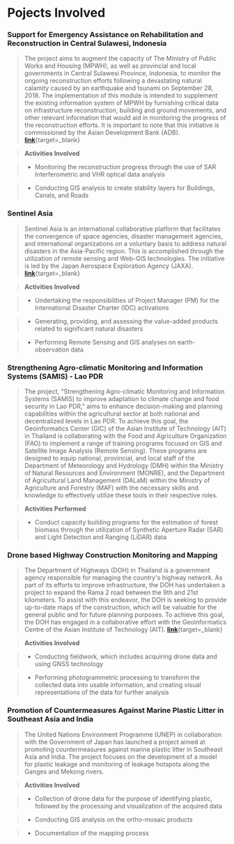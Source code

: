 # Pojects Involved

### Support for Emergency Assistance on Rehabilitation and Reconstruction in Central Sulawesi, Indonesia
> The project aims to augment the capacity of The Ministry of Public Works and Housing (MPWH), as well as provincial and local governments in Central Sulawesi Province, Indonesia, to monitor the ongoing reconstruction efforts following a devastating natural calamity caused by an earthquake and tsunami on September 28, 2018. The implementation of this module is intended to supplement the existing information system of MPWH by furnishing critical data on infrastructure reconstruction, building and ground movements, and other relevant information that would aid in monitoring the progress of the reconstruction efforts. It is important to note that this initiative is commissioned by the Asian Development Bank (ADB).
[**link**](https://pgeo.ait.ac.th/maps/){target=_blank}

>**Activities Involved**

>- Monitoring the reconstruction progress through the use of SAR Interferometric and VHR optical data analysis

>- Conducting GIS analysis to create stability layers for Buildings, Canals, and Roads

### Sentinel Asia
> Sentinel Asia is an international collaborative platform that facilitates the convergence of space agencies, disaster management agencies, and international organizations on a voluntary basis to address natural disasters in the Asia-Pacific region. This is accomplished through the utilization of remote sensing and Web-GIS technologies. The initiative is led by the Japan Aerospace Exploration Agency (JAXA).
[**link**](https://sentinel-asia.org/){target=_blank}

>**Activities Involved**

>- Undertaking the responsibilities of Project Manager (PM) for the International Disaster Charter (IDC) activations

>- Generating, providing, and assessing the value-added products related to significant natural disasters

>- Performing Remote Sensing and GIS analyses on earth-observation data

### Strengthening Agro-climatic Monitoring and Information Systems (SAMIS) - Lao PDR
> The project, "Strengthening Agro-climatic Monitoring and Information Systems (SAMIS) to improve adaptation to climate change and food security in Lao PDR," aims to enhance decision-making and planning capabilities within the agricultural sector at both national and decentralized levels in Lao PDR. To achieve this goal, the Geoinformatics Center (GIC) of the Asian Institute of Technology (AIT) in Thailand is collaborating with the Food and Agriculture Organization (FAO) to implement a range of training programs focused on GIS and Satellite Image Analysis (Remote Sensing). These programs are designed to equip national, provincial, and local staff of the Department of Meteorology and Hydrology (DMH) within the Ministry of Natural Resources and Environment (MONRE), and the Department of Agricultural Land Management (DALaM) within the Ministry of Agriculture and Forestry (MAF) with the necessary skills and knowledge to effectively utilize these tools in their respective roles.

>**Activities Performed**

>- Conduct capacity building programs for the estimation of forest biomass through the utilization of Synthetic Aperture Radar (SAR) and Light Detection and Ranging (LiDAR) data

### Drone based Highway Construction Monitoring and Mapping
> The Department of Highways (DOH) in Thailand is a government agency responsible for managing the country's highway network. As part of its efforts to improve infrastructure, the DOH has undertaken a project to expand the Rama 2 road between the 9th and 21st kilometers. To assist with this endeavor, the DOH is seeking to provide up-to-date maps of the construction, which will be valuable for the general public and for future planning purposes. To achieve this goal, the DOH has engaged in a collaborative effort with the Geoinformatics Centre of the Asian Institute of Technology (AIT).
[**link**](https://gicait.maps.arcgis.com/apps/Cascade/index.html?appid=c3f3a4fcd27445eabb2452233bc3e3ae){target=_blank}

>**Activities Involved**

>- Conducting fieldwork, which includes acquiring drone data and using GNSS technology

>- Performing photogrammetric processing to transform the collected data into usable information, and creating visual representations of the data for further analysis


### Promotion of Countermeasures Against Marine Plastic Litter in Southeast Asia and India
> The United Nations Environment Programme (UNEP) in collaboration with the Government of Japan has launched a project aimed at promoting countermeasures against marine plastic litter in Southeast Asia and India. The project focuses on the development of a model for plastic leakage and monitoring of leakage hotspots along the Ganges and Mekong rivers.

>**Activities Involved**

>- Collection of drone data for the purpose of identifying plastic, followed by the processing and visualization of the acquired data

>- Conducting GIS analysis on the ortho-mosaic products

>- Documentation of the mapping process

